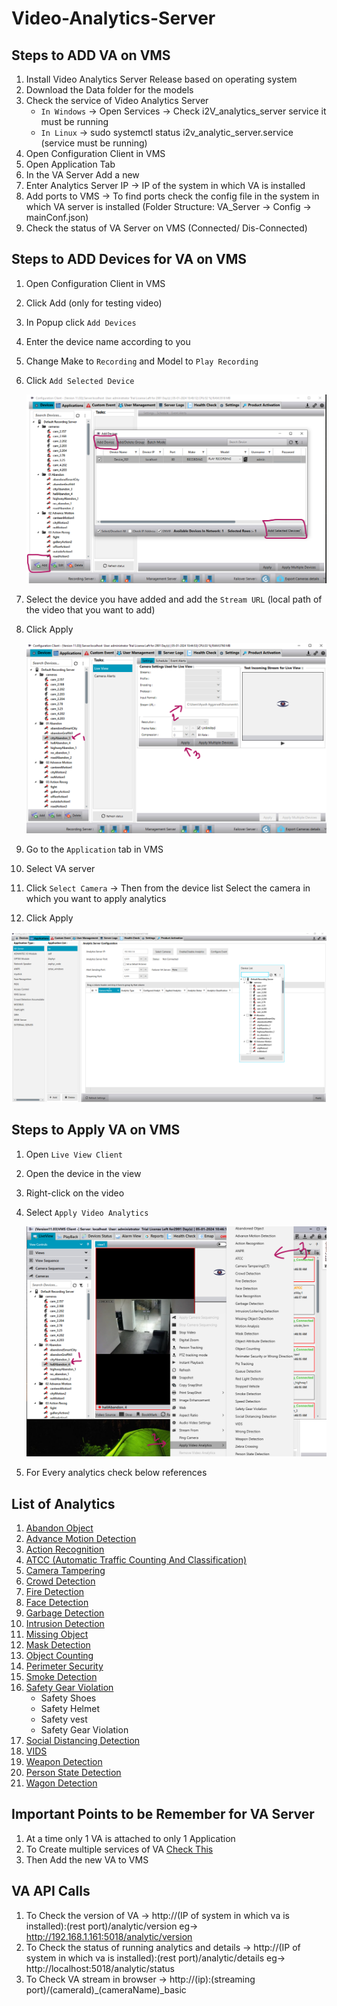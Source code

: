 # Video-Analytics-Server
## Steps to ADD VA on VMS
1. Install Video Analytics Server Release based on operating system
2. Download the Data folder for the models
3. Check the service of Video Analytics Server
   - `In Windows` -> Open Services -> Check i2V_analytics_server service it must be running
   - `In Linux` -> sudo systemctl status i2v_analytic_server.service (service must be running)
5. Open Configuration Client in VMS
6. Open Application Tab
7. In the VA Server Add a new
8. Enter Analytics Server IP -> IP of the system in which VA is installed
9. Add ports to VMS -> To find ports check the config file in the system in which VA server is installed (Folder Structure: VA_Server -> Config -> mainConf.json)
10. Check the status of VA Server on VMS (Connected/ Dis-Connected)

## Steps to ADD Devices for VA on VMS
1. Open Configuration Client in VMS
2. Click Add (only for testing video)
3. In Popup click `Add Devices`
4. Enter the device name according to you
5. Change Make to `Recording` and Model to `Play Recording`
6. Click `Add Selected Device`

   ![image](https://github.com/ayushaggarwalI2V/Video-Analytics-Server/blob/main/01%20Abandon%20Object%20Detection/images/vms.png "VMS image")
   
7. Select the device you have added and add the `Stream URL` (local path of the video that you want to add)
8. Click Apply

   ![image](https://github.com/ayushaggarwalI2V/Video-Analytics-Server/blob/main/01%20Abandon%20Object%20Detection/images/vms2.png "VMS image")

9. Go to the `Application` tab in VMS
10. Select VA server
11. Click `Select Camera` -> Then from the device list Select the camera in which you want to apply analytics
12. Click Apply

   ![image](https://github.com/ayushaggarwalI2V/Video-Analytics-Server/blob/main/01%20Abandon%20Object%20Detection/images/va.png "VMS image")
   
## Steps to Apply VA on VMS
1. Open `Live View Client`
2. Open the device in the view
3. Right-click on the video
4. Select `Apply Video Analytics`

   ![image](https://github.com/ayushaggarwalI2V/Video-Analytics-Server/blob/main/01%20Abandon%20Object%20Detection/images/lv.png "VMS image")
   
5. For Every analytics check below references
   
## List of Analytics
1. [Abandon Object](https://github.com/ayushaggarwalI2V/Video-Analytics-Server/tree/main/01%20Abandon%20Object%20Detection)
2. [Advance Motion Detection](https://github.com/ayushaggarwalI2V/Video-Analytics-Server/tree/main/02%20Advance%20Motion)
3. [Action Recognition](https://github.com/ayushaggarwalI2V/Video-Analytics-Server/tree/main/03%20Action%20Recognition)
4. [ATCC (Automatic Traffic Counting And Classification)]()
5. [Camera Tampering](https://github.com/ayushaggarwalI2V/Video-Analytics-Server/tree/main/05%20Camera%20Tampering)
6. [Crowd Detection](https://github.com/ayushaggarwalI2V/Video-Analytics-Server/tree/main/06%20Crowd%20Detection)
7. [Fire Detection](https://github.com/ayushaggarwalI2V/Video-Analytics-Server/tree/main/07%20Fire%20Detection)
8. [Face Detection](https://github.com/ayushaggarwalI2V/Video-Analytics-Server/tree/main/08%20Face%20Detection)
9. [Garbage Detection](https://github.com/ayushaggarwalI2V/Video-Analytics-Server/tree/main/09%20Garbage%20Detection)
10. [Intrusion Detection](https://github.com/ayushaggarwalI2V/Video-Analytics-Server/tree/main/10%20Intrusion%20Detection)
11. [Missing Object](https://github.com/ayushaggarwalI2V/Video-Analytics-Server/tree/main/11%20Missing%20Object%20Detection)
12. [Mask Detection](https://github.com/ayushaggarwalI2V/Video-Analytics-Server/tree/main/12%20Mask%20detection)
13. [Object Counting](https://github.com/ayushaggarwalI2V/Video-Analytics-Server/tree/main/13%20Object%20Counting)
14. [Perimeter Security](https://github.com/ayushaggarwalI2V/Video-Analytics-Server/tree/main/14%20Perimeter%20Security)
15. [Smoke Detection](https://github.com/ayushaggarwalI2V/Video-Analytics-Server/tree/main/15%20Smoke%20Detection)
16. [Safety Gear Violation]()
    * Safety Shoes
    * Safety Helmet
    * Safety vest
    * Safety Gear Violation
17. [Social Distancing Detection](https://github.com/ayushaggarwalI2V/Video-Analytics-Server/tree/main/17%20Social%20Distancing%20Detection)
18. [VIDS]()
19. [Weapon Detection](https://github.com/ayushaggarwalI2V/Video-Analytics-Server/tree/main/19%20Weapon%20Detection)
20. [Person State Detection](https://github.com/ayushaggarwalI2V/Video-Analytics-Server/tree/main/20%20Person%20State%20Detection)
21. [Wagon Detection](https://github.com/ayushaggarwalI2V/Video-Analytics-Server/tree/main/21%20Wagon%20Detection)

## Important Points to be Remember for VA Server
1. At a time only 1 VA is attached to only 1 Application
2. To Create multiple services of VA [Check This](https://stackoverflowteams.com/c/i2v-systems/questions/140)
3. Then Add the new VA to VMS
 
## VA API Calls
1. To Check the version of VA -> http://(IP of system in which va is installed):(rest port)/analytic/version eg-> http://192.168.1.161:5018/analytic/version
2. To Check the status of running analytics and details -> http://(IP of system in which va is installed):(rest port)/analytic/details eg-> http://localhost:5018/analytic/status
3. To Check VA stream in browser -> http://(ip):(streaming port)/(cameraId)_(cameraName)_basic


